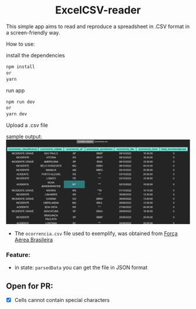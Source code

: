 # <center>ExcelCSV-reader</center>

This simple app aims to read and reproduce a spreadsheet in .CSV format in a screen-friendly way.

How to use:

install the dependencies
```bash
npm install
or
yarn
```

run app
```bash
npm run dev
or
yarn dev
```

Upload a .csv file

sample output:
<img src="./example.png"/> 

- The `ocorrencia.csv` file used to exemplify, was obtained from
  <a href='https://www2.fab.mil.br/cenipa'>Força Aérea Brasileira</a>

### Feature: 
  - in state: ``parsedData`` you can get the file in JSON format

## Open for PR:
- [X] Cells cannot contain special characters
